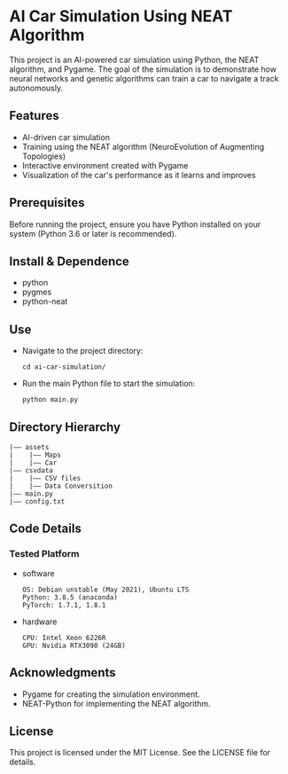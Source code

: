 # AI Car Simulation Using NEAT Algorithm

This project is an AI-powered car simulation using Python, the NEAT algorithm, and Pygame. The goal of the simulation is to demonstrate how neural networks and genetic algorithms can train a car to navigate a track autonomously.

## Features

- AI-driven car simulation
- Training using the NEAT algorithm (NeuroEvolution of Augmenting Topologies)
- Interactive environment created with Pygame
- Visualization of the car's performance as it learns and improves

## Prerequisites

Before running the project, ensure you have Python installed on your system (Python 3.6 or later is recommended).

## Install & Dependence

- python
- pygmes
- python-neat

## Use

- Navigate to the project directory:
  ```
  cd ai-car-simulation/
  ```
- Run the main Python file to start the simulation:
  ```
  python main.py
  ```

## Directory Hierarchy

```
|—— assets
|    |—— Maps
|    |—— Car
|—— csvdata
|    |—— CSV files
|    |—— Data Conversition
|—— main.py
|—— config.txt
```

## Code Details

### Tested Platform

- software
  ```
  OS: Debian unstable (May 2021), Ubuntu LTS
  Python: 3.8.5 (anaconda)
  PyTorch: 1.7.1, 1.8.1
  ```
- hardware
  ```
  CPU: Intel Xeon 6226R
  GPU: Nvidia RTX3090 (24GB)
  ```

## Acknowledgments

- Pygame for creating the simulation environment.
- NEAT-Python for implementing the NEAT algorithm.

## License

This project is licensed under the MIT License. See the LICENSE file for details.

